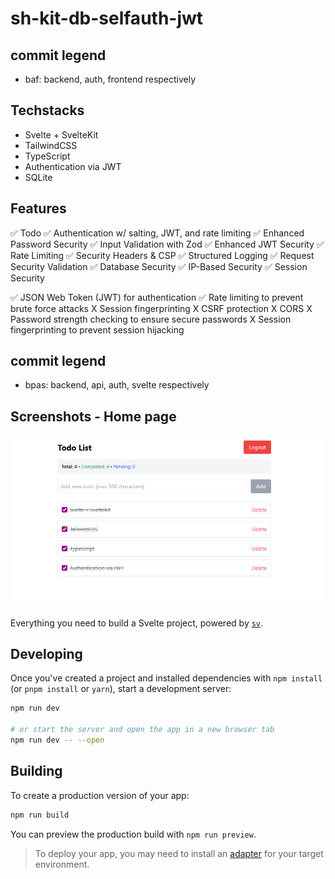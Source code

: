 # sh-kit-db-selfauth-jwt

## commit legend

- baf: backend, auth, frontend respectively

## Techstacks

- Svelte + SvelteKit
- TailwindCSS
- TypeScript
- Authentication via JWT
- SQLite

## Features

✅ Todo
✅ Authentication w/ salting, JWT, and rate limiting
✅ Enhanced Password Security
✅ Input Validation with Zod
✅ Enhanced JWT Security
✅ Rate Limiting
✅ Security Headers & CSP
✅ Structured Logging
✅ Request Security Validation
✅ Database Security
✅ IP-Based Security
✅ Session Security

✅ JSON Web Token (JWT) for authentication
✅ Rate limiting to prevent brute force attacks
X Session fingerprinting
X CSRF protection
X CORS
X Password strength checking to ensure secure passwords
X Session fingerprinting to prevent session hijacking

## commit legend

- bpas: backend, api, auth, svelte respectively

## Screenshots - Home page

![home.png](./docs/assets/screenshots/home.png)

Everything you need to build a Svelte project, powered by [`sv`](https://github.com/sveltejs/cli).

## Developing

Once you've created a project and installed dependencies with `npm install` (or `pnpm install` or `yarn`), start a development server:

```bash
npm run dev

# or start the server and open the app in a new browser tab
npm run dev -- --open
```

## Building

To create a production version of your app:

```bash
npm run build
```

You can preview the production build with `npm run preview`.

> To deploy your app, you may need to install an [adapter](https://svelte.dev/docs/kit/adapters) for your target environment.
